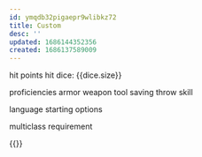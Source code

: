 ```yaml
---
id: ymqdb32pigaepr9wlibkz72
title: Custom
desc: ''
updated: 1686144352356
created: 1686137589009
---
```


hit points
  hit dice: {{dice.size}}


proficiencies
  armor
  weapon
  tool
  saving throw
  skill

language
starting options

multiclass
  requirement

{{}}